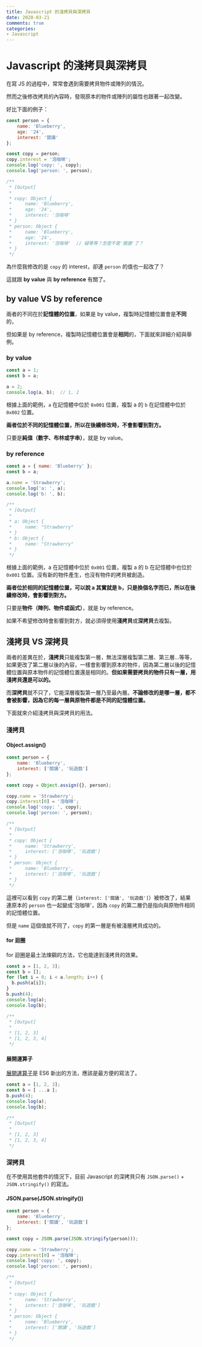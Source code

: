 ```yaml
---
title: Javascript 的淺拷貝與深拷貝
date: 2020-03-21
comments: true
categories: 
- Javascript
---
```


# Javascript 的淺拷貝與深拷貝

在寫 JS 的過程中，常常會遇到需要拷貝物件或陣列的情況。

然而之後修改拷貝的內容時，發現原本的物件或陣列的屬性也跟著一起改變。

好比下面的例子：

```js
const person = {
    name: 'Blueberry',
    age: '24',
    interest: '閱讀'
};

const copy = person;
copy.interest = '泡咖啡';
console.log('copy: ', copy);
console.log('person: ', person);

/**
 * [Output]
 *
 * copy: Object {
 *     name: 'Blueberry',
 *     age: '24',
 *     interest: '泡咖啡'
 * }
 * person: Object {
 *     name: 'Blueberry',
 *     age: '24',
 *     interest: '泡咖啡'  // 疑等等？怎麼不是'閱讀'了？
 * }
 */
```

為什麼我修改的是 `copy` 的 interest，卻連 `person` 的值也一起改了？

這就跟 __by value__ 與 __by reference__ 有關了。

## by value VS by reference

兩者的不同在於**記憶體的位置**，如果是 by value，複製時記憶體位置會是**不同**的，

但如果是 by reference，複製時記憶體位置會是**相同**的，下面就來詳細介紹與舉例。

### by value
```js
const a = 1;
const b = a;

a = 2;
console.log(a, b);  // 1, 2
```

根據上面的範例，`a` 在記憶體中位於 `0x001` 位置，複製 a 的 `b` 在記憶體中位於 `0x002` 位置。

**兩者位於不同的記憶體位置，所以在後續修改時，不會影響到對方。**

只要是**純值（數字、布林或字串）**，就是 by value。

### by reference

```js
const a = { name: 'Blueberry' };
const b = a;

a.name = 'Strawberry';
console.log('a: ', a);
console.log('b: ', b);

/**
 * [Output]
 *
 * a: Object {
 *     name: "Strawberry"
 * }
 * b: Object {
 *     name: "Strawberry"
 * }
 */ 
```

根據上面的範例，a 在記憶體中位於 `0x001` 位置，複製 a 的 b 在記憶體中也位於 `0x001` 位置。沒有新的物件產生，也沒有物件的拷貝被創造。

**兩者位於相同的記憶體位置，可以說 a 其實就是 b，只是換個名字而已，所以在後續修改時，會影響到對方。**

只要是**物件（陣列、物件或函式）**，就是 by reference。

如果不希望修改時會影響到對方，就必須得使用**淺拷貝**或**深拷貝**去複製。

## 淺拷貝 VS 深拷貝

兩者的差異在於，**淺拷貝**只能複製第一層，無法深層複製第二層、第三層...等等，如果更改了第二層以後的內容，一樣會影響到原本的物件，因為第二層以後的記憶體位置與原本物件的記憶體位置還是相同的。**但如果需要拷貝的物件只有一層，用淺拷貝還是可以的。**

而**深拷貝**就不只了，它能深層複製第一層乃至最內層。**不論修改的是哪一層，都不會被影響，因為它的每一層與原物件都是不同的記憶體位置。**

下面就來介紹淺拷貝與深拷貝的用法。

### 淺拷貝

#### Object.assign()
```js
const person = {
    name: 'Blueberry',
    interest: ['閱讀', '玩遊戲']
};

const copy = Object.assign({}, person);

copy.name = 'Strawberry';
copy.interest[0] = '泡咖啡';
console.log('copy: ', copy);
console.log('person: ', person);

/**
 * [Output]
 *
 * copy: Object {
 *     name: 'Strawberry',
 *     interest: ['泡咖啡', '玩遊戲']
 * }
 * person: Object {
 *     name: 'Blueberry',
 *     interest: ['泡咖啡', '玩遊戲']
 * }
 */
```

這裡可以看到 `copy` 的第二層（`interest: ['閱讀', '玩遊戲']`）被修改了，結果連原本的 `person` 也一起變成'泡咖啡'，因為 `copy` 的第二層仍是指向與原物件相同的記憶體位置。

但是 `name` 這個值就不同了，`copy` 的第一層是有被淺層拷貝成功的。

#### for 迴圈

for 迴圈是最土法煉鋼的方法，它也能達到淺拷貝的效果。

```js
const a = [1, 2, 3];
const b = [];
for (let i = 0; i < a.length; i++) {
  b.push(a[i]);
}
b.push(4);
console.log(a);
console.log(b);

/**
 * [Output]
 *
 * [1, 2, 3]
 * [1, 2, 3, 4]
 */
```

#### 展開運算子

[展開運算子](https://b-l-u-e-b-e-r-r-y.github.io/post/SpreadAndRestOperator/)是 ES6 新出的方法，應該是最方便的寫法了。

```js
const a = [1, 2, 3];
const b = [ ...a ];
b.push(4);
console.log(a);
console.log(b);

/**
 * [Output]
 *
 * [1, 2, 3]
 * [1, 2, 3, 4]
 */
```

### 深拷貝

在不使用其他套件的情況下，目前 Javascript 的深拷貝只有 `JSON.parse()` + `JSON.stringify()` 的寫法。

#### JSON.parse(JSON.stringify())
```js
const person = {
    name: 'Blueberry',
    interest: ['閱讀', '玩遊戲']
};

const copy = JSON.parse(JSON.stringify(person)));

copy.name = 'Strawberry';
copy.interest[0] = '泡咖啡';
console.log('copy: ', copy);
console.log('person: ', person);

/**
 * [Output]
 *
 * copy: Object {
 *     name: 'Strawberry',
 *     interest: ['泡咖啡', '玩遊戲']
 * }
 * person: Object {
 *     name: 'Blueberry',
 *     interest: ['閱讀', '玩遊戲']
 * }
 */
```